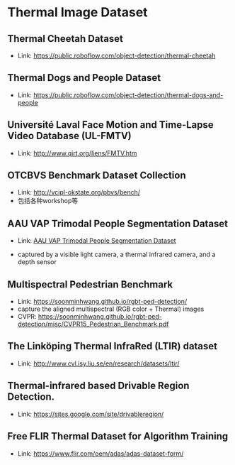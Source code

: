 # Thermal Image Dataset

## Thermal Cheetah Dataset

- Link: https://public.roboflow.com/object-detection/thermal-cheetah

## Thermal Dogs and People Dataset

- Link: https://public.roboflow.com/object-detection/thermal-dogs-and-people

## Université Laval Face Motion and Time-Lapse Video Database (UL-FMTV)

- Link: http://www.qirt.org/liens/FMTV.htm

## OTCBVS Benchmark Dataset Collection

- Link: http://vcipl-okstate.org/pbvs/bench/
- 包括各种workshop等

## AAU VAP Trimodal People Segmentation Dataset

- Link: [AAU VAP Trimodal People Segmentation Dataset](https://www.kaggle.com/aalborguniversity/trimodal-people-segmentation)

- captured by a visible light camera, a thermal infrared camera, and a depth sensor

## Multispectral Pedestrian Benchmark

- Link: https://soonminhwang.github.io/rgbt-ped-detection/
- capture the aligned multispectral (RGB color + Thermal) images
- CVPR: https://soonminhwang.github.io/rgbt-ped-detection/misc/CVPR15_Pedestrian_Benchmark.pdf

## The Linköping Thermal InfraRed (LTIR) dataset 

- Link: http://www.cvl.isy.liu.se/en/research/datasets/ltir/

## Thermal-infrared based Drivable Region Detection.

- Link: https://sites.google.com/site/drivableregion/

## Free FLIR Thermal Dataset for Algorithm Training

- Link: https://www.flir.com/oem/adas/adas-dataset-form/